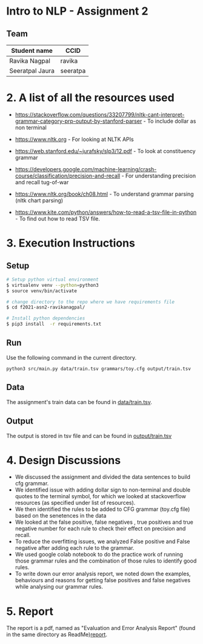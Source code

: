 # Intro to NLP - Assignment 2

## Team
|Student name      | CCID       |
|------------------|------------|
|Ravika Nagpal     |  ravika    |
|Seeratpal Jaura   |  seeratpa  |

# 2. A list of all the resources used


-   https://stackoverflow.com/questions/33207799/nltk-cant-interpret-grammar-category-prp-output-by-stanford-parser - To include dollar as non terminal

-   https://www.nltk.org - For looking at NLTK APIs

-   https://web.stanford.edu/~jurafsky/slp3/12.pdf - To look at constituency grammar

-   https://developers.google.com/machine-learning/crash-course/classification/precision-and-recall - For understanding precision and recall tug-of-war

-   https://www.nltk.org/book/ch08.html - To understand grammar parsing (nltk chart parsing)

-   https://www.kite.com/python/answers/how-to-read-a-tsv-file-in-python - To find out how to read TSV file. 


# 3. Execution Instructions

## Setup
```sh
# Setup python virtual environment
$ virtualenv venv --python=python3
$ source venv/bin/activate

# change directory to the repo where we have requirements file
$ cd f2021-asn2-ravikanagpal/

# Install python dependencies
$ pip3 install  -r requirements.txt 

```

## Run
Use the following command in the current directory.

`python3 src/main.py data/train.tsv grammars/toy.cfg output/train.tsv`

## Data

The assignment's train data can be found in [data/train.tsv](data/train.tsv).

## Output

The output is stored in tsv file and can be found in [output/train.tsv](output/train.tsv)

# 4. Design Discussions

-   We discussed the assignment and divided the data sentences to build cfg grammar.
-   We identified issue with adding dollar sign to non-terminal and double quotes to the terminal symbol, for which we looked at stackoverflow resources (as specified under list of resources).
-   We then identified the rules to be added to CFG grammar (toy.cfg file) based on the senetences in the data
-   We looked at the false positive, false negatives , true positives and true negative number for each rule to check their effect on precision and recall.
-   To reduce the overfitting issues, we analyzed False positive and False negative after adding each rule to the grammar. 
-   We used google colab notebook to do the practice work of running those grammar rules and the combination of those rules to identify good rules.
-   To write down our error analysis report, we noted down the examples, behaviours and reasons for getting false positives and false negatives while analysing our grammar rules.

# 5. Report 

The report is a pdf, named as "Evaluation and Error Analysis Report" (found in the same directory as ReadMe)[report](https://github.com/UOFA-INTRO-NLP-F21/f2021-asn2-ravikanagpal/blob/main/Evaluation%20and%20Error%20Analysis%20Report.pdf).
